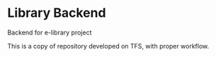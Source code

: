 # Library Backend
Backend for e-library project

This is a copy of repository developed on TFS, with proper workflow.
